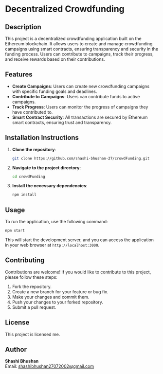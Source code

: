 # Decentralized Crowdfunding

## Description
This project is a decentralized crowdfunding application built on the Ethereum blockchain. It allows users to create and manage crowdfunding campaigns using smart contracts, ensuring transparency and security in the funding process. Users can contribute to campaigns, track their progress, and receive rewards based on their contributions.

## Features
- **Create Campaigns**: Users can create new crowdfunding campaigns with specific funding goals and deadlines.
- **Contribute to Campaigns**: Users can contribute funds to active campaigns.
- **Track Progress**: Users can monitor the progress of campaigns they have contributed to.
- **Smart Contract Security**: All transactions are secured by Ethereum smart contracts, ensuring trust and transparency.

## Installation Instructions
1. **Clone the repository**:
   ```bash
   git clone https://github.com/shashi-bhushan-27/crowdFunding.git
   ```
2. **Navigate to the project directory**:
   ```bash
   cd crowdFunding
   ```
3. **Install the necessary dependencies**:
   ```bash
   npm install
   ```

## Usage
To run the application, use the following command:
```bash
npm start
```
This will start the development server, and you can access the application in your web browser at `http://localhost:3000`.

## Contributing
Contributions are welcome! If you would like to contribute to this project, please follow these steps:
1. Fork the repository.
2. Create a new branch for your feature or bug fix.
3. Make your changes and commit them.
4. Push your changes to your forked repository.
5. Submit a pull request.

## License
This project is licensed me.

## Author
**Shashi Bhushan**  
Email: [shashibhushan27072002@gmail.com](mailto:shashibhushan27072002@gmail.com)

